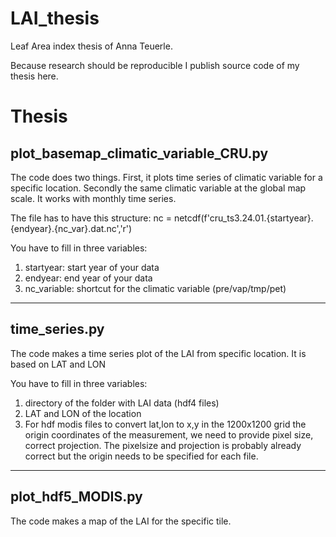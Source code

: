# LAI_thesis

Leaf Area index thesis of Anna Teuerle.

Because research should be reproducible I publish source code of my thesis here.

Thesis
======

plot_basemap_climatic_variable_CRU.py
--------------------------

The code does two things. First, it plots time series of climatic variable for a specific location. Secondly the same climatic variable at the global map scale. It works with monthly time series.

The file has to have this structure: nc = netcdf(f'cru_ts3.24.01.{startyear}.{endyear}.{nc_var}.dat.nc','r')

You have to fill in three variables:
1. startyear: start year of your data 
2. endyear: end year of your data
3. nc_variable: shortcut for the climatic variable (pre/vap/tmp/pet)

-----------------------------

time_series.py
-----------------------------

The code makes a time series plot of the LAI from specific location. It is based on LAT and LON

You have to fill in three variables:
1. directory of the folder with LAI data (hdf4 files)
2. LAT and LON of the location
3. For hdf modis files to convert lat,lon to x,y in the 1200x1200 grid the origin coordinates of the measurement, we need to provide pixel size, correct projection. The pixelsize and projection is probably already correct but the origin needs to be specified for each file.

---------------------------

plot_hdf5_MODIS.py
---------------------------

The code makes a map of the LAI for the specific tile.
